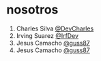 # nosotros

1. Charles Silva [@DevCharles](https://github.com/devCharles)
2. Irving Suarez [@IrfDev](https://github.com/IrfDev)
3. Jesus Camacho [@guss87](https://github.com/guss87)
4. Jesus Camacho [@guss87](https://github.com/guss87)
